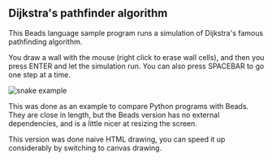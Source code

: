 ## Dijkstra's pathfinder algorithm

This Beads language sample program runs a simulation of Dijkstra's famous pathfinding algorithm.

You draw a wall with the mouse (right click to erase wall cells), and then you press ENTER and let the simulation run. You can also press SPACEBAR to go one step at a time. 

![snake example](http://beadslang.com/apps/pathfinder/pathfinder.gif)


This was done as an example to compare Python programs with Beads. They are close in length, but the Beads version has no external dependencies, and is a little nicer at resizing the screen.

This version was done naive HTML drawing, you can speed it up considerably by switching to canvas drawing.

